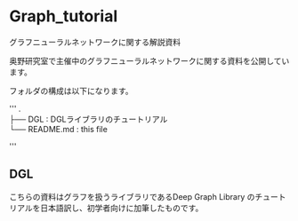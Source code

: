 # Graph_tutorial
グラフニューラルネットワークに関する解説資料

奥野研究室で主催中のグラフニューラルネットワークに関する資料を公開しています。

フォルダの構成は以下になります。

''' 
.  
├── DGL                              : DGLライブラリのチュートリアル  
└── README.md                        : this file  

'''

## DGL
こちらの資料はグラフを扱うライブラリであるDeep Graph Library のチュートリアルを日本語訳し、初学者向けに加筆したものです。
